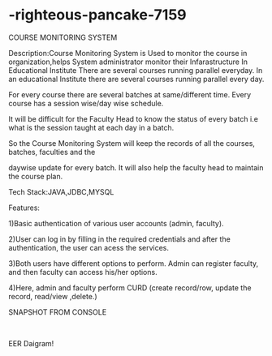 # -righteous-pancake-7159
COURSE MONITORING SYSTEM

Description:Course Monitoring System is Used to monitor the course in organization,helps System administrator monitor their Infarastructure
In Educational Institute There are several courses running parallel everyday.
In an educational Institute there are several courses running parallel every day. 

For every course there are several batches at same/different time. Every course has a session wise/day wise schedule. 

It will be difficult for the Faculty Head to know the status of every batch i.e what is the session taught at each day in a batch.

So the  Course Monitoring System will keep the records of all the courses, batches, faculties and the 

daywise update for every batch. It will also help the faculty head to maintain the course plan.

Tech Stack:JAVA,JDBC,MYSQL

Features:

1)Basic authentication of various user accounts (admin, faculty).

2)User can log in by filling in the required credentials and after the authentication, the user can acess the services.

3)Both users have different options to perform. Admin can register faculty, and then faculty can access his/her options.

4)Here, admin and faculty perform CURD (create record/row, update the record, read/view ,delete.)

SNAPSHOT FROM CONSOLE
 <img src="https://user-images.githubusercontent.com/87129673/213911582-5f86ef1b-eb07-49b9-b008-cfe7f81c38aa.PNG" alt="">
 
  <img src="https://user-images.githubusercontent.com/87129673/213911595-717fe0f3-d9ce-476b-829a-24a8f732e6cb.PNG" alt="">
  
   <img src="https://user-images.githubusercontent.com/87129673/213911608-9c88e43c-016e-4400-b1ae-47794eb8c6ce.PNG" alt="">







EER Daigram!

 <img src="https://user-images.githubusercontent.com/87129673/212978835-a169a8e7-e92f-43a1-af15-6922438fd43b.png" alt="">



